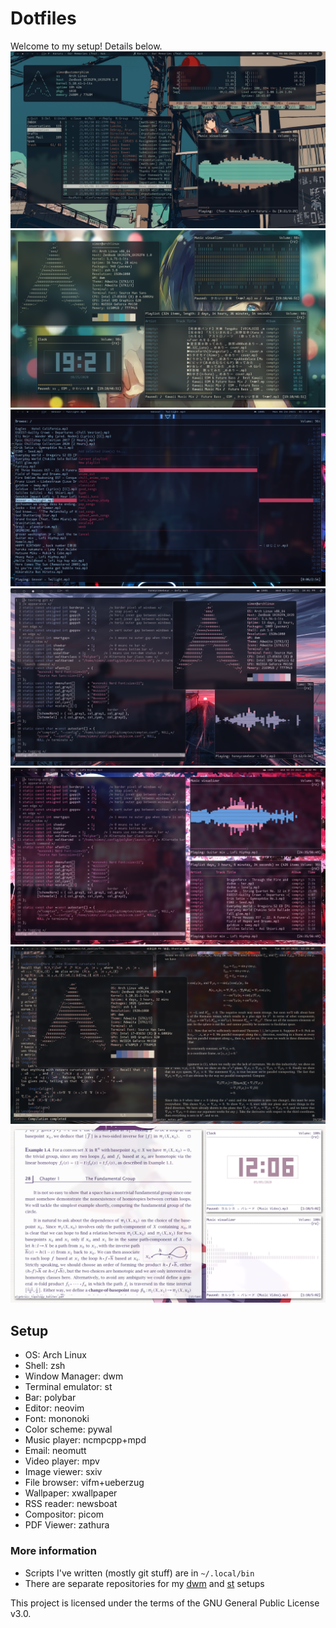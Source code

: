 # Dotfiles
Welcome to my setup! Details below.
![alt text](2021-06-06-144052_1920x1080_scrot.png)
![alt text](2020-10-25-192136_1920x1080_scrot.png)
![alt text](2021-05-24-011424_1920x1080_scrot.png)
![alt text](2021-03-24-220110_1920x1080_scrot.png)
![alt text](2021-03-24-183243_1920x1080_scrot.png)
![alt text](2021-04-27-002903_1920x1080_scrot.png)
![alt text](2020-09-09-120610_1920x1080_scrot.png)

## Setup
- OS: Arch Linux
- Shell: zsh
- Window Manager: dwm
- Terminal emulator: st
- Bar: polybar
- Editor: neovim
- Font: mononoki
- Color scheme: pywal
- Music player: ncmpcpp+mpd
- Email: neomutt
- Video player: mpv
- Image viewer: sxiv
- File browser: vifm+ueberzug
- Wallpaper: xwallpaper
- RSS reader: newsboat
- Compositor: picom
- PDF Viewer: zathura

### More information
- Scripts I've written (mostly git stuff) are in `~/.local/bin`
- There are separate repositories for my [dwm](https://github.com/simonxiang1/dwm) and [st](https://github.com/simonxiang1/st) setups

This project is licensed under the terms of the GNU General Public License v3.0.
